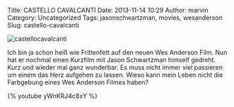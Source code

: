 Title: CASTELLO CAVALCANTI
Date: 2013-11-14 10:29
Author: marvin
Category: Uncategorized
Tags: jasonschwartzman, movies, wesanderson
Slug: castello-cavalcanti

![castellocavalcanti]({static}/images/castellocavalcanti.jpg)

Ich bin ja schon heiß wie Frittenfett auf den neuen Wes Anderson Film.
Nun hat er nochmal einen Kurzfilm mit Jason Schwartzman himself gedreht.
Kurz und wieder mal ganz wunderbar. Es muss nicht immer viel passieren
um einem das Herz aufgehen zu lassen. Wieso kann mein Leben nicht die
Farbgebung eines Wes Anderson Filmes haben?

{% youtube yWnKRJ4c8xY %}

